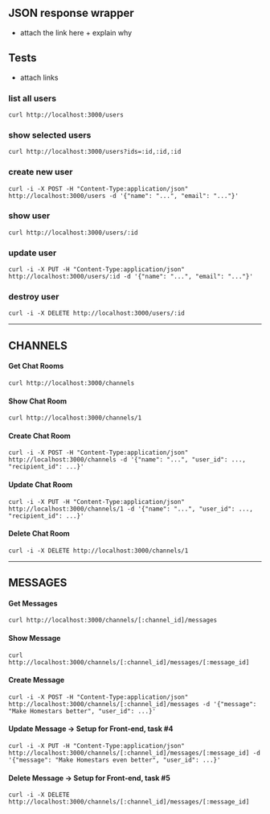 ## JSON response wrapper
- attach the link here + explain why

## Tests
- attach links

### list all users
```curl http://localhost:3000/users```

### show selected users
```curl http://localhost:3000/users?ids=:id,:id,:id```

### create new user
```curl -i -X POST -H "Content-Type:application/json" http://localhost:3000/users -d '{"name": "...", "email": "..."}'```

### show user
```curl http://localhost:3000/users/:id```

### update user
```curl -i -X PUT -H "Content-Type:application/json" http://localhost:3000/users/:id -d '{"name": "...", "email": "..."}'```

### destroy user
```curl -i -X DELETE http://localhost:3000/users/:id```

--------------

## CHANNELS

#### Get Chat Rooms
```curl http://localhost:3000/channels```

#### Show Chat Room
```curl http://localhost:3000/channels/1```

#### Create Chat Room
```curl -i -X POST -H "Content-Type:application/json" http://localhost:3000/channels -d '{"name": "...", "user_id": ..., "recipient_id": ...}'``` 

#### Update Chat Room
```curl -i -X PUT -H "Content-Type:application/json" http://localhost:3000/channels/1 -d '{"name": "...", "user_id": ..., "recipient_id": ...}'```

#### Delete Chat Room
```curl -i -X DELETE http://localhost:3000/channels/1```

--------------

## MESSAGES

#### Get Messages
```curl http://localhost:3000/channels/[:channel_id]/messages```

#### Show Message
```curl http://localhost:3000/channels/[:channel_id]/messages/[:message_id]```

#### Create Message
```curl -i -X POST -H "Content-Type:application/json" http://localhost:3000/channels/[:channel_id]/messages -d '{"message": "Make Homestars better", "user_id": ...}'``` 

#### Update Message -> Setup for Front-end, task #4
```curl -i -X PUT -H "Content-Type:application/json" http://localhost:3000/channels/[:channel_id]/messages/[:message_id] -d '{"message": "Make Homestars even better", "user_id": ...}'``` 

#### Delete Message -> Setup for Front-end, task #5
```curl -i -X DELETE http://localhost:3000/channels/[:channel_id]/messages/[:message_id]```